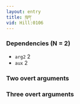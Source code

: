 ```yaml
---
layout: entry
title: ཁུག་
vid: Hill:0106
---
```

### Dependencies (N = 2)
* `arg2` 2
* `aux` 2


### Two overt arguments


### Three overt arguments
